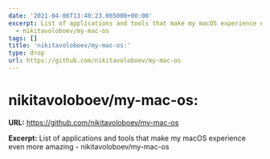 ```yaml
---
date: '2021-04-06T13:40:23.005000+00:00'
excerpt: List of applications and tools that make my macOS experience even more amazing
  - nikitavoloboev/my-mac-os
tags: []
title: 'nikitavoloboev/my-mac-os:'
type: drop
url: https://github.com/nikitavoloboev/my-mac-os
---
```


# nikitavoloboev/my-mac-os:

**URL:** https://github.com/nikitavoloboev/my-mac-os

**Excerpt:** List of applications and tools that make my macOS experience even more amazing - nikitavoloboev/my-mac-os
